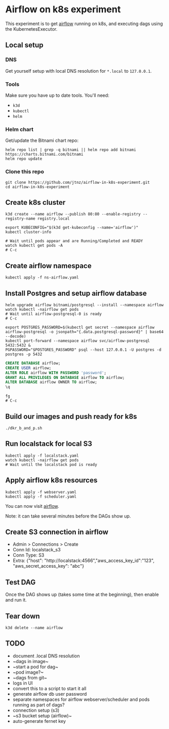 # Airflow on k8s experiment
This experiment is to get [airflow](https://github.com/apache/airflow) running on k8s, and executing dags using the KubernetesExecutor.

## Local setup
### DNS
Get yourself setup with local DNS resolution for `*.local` to `127.0.0.1`.

### Tools
Make sure you have up to date tools. You'll need:
- `k3d`
- `kubectl`
- `helm`

### Helm chart
Get/update the Bitnami chart repo:
```shell
helm repo list | grep -q bitnami || helm repo add bitnami https://charts.bitnami.com/bitnami
helm repo update
```

### Clone this repo
```shell
git clone https://github.com/jtnz/airflow-in-k8s-experiment.git
cd airflow-in-k8s-experiment
```

## Create k8s cluster
```shell
k3d create --name airflow --publish 80:80 --enable-registry --registry-name registry.local

export KUBECONFIG="$(k3d get-kubeconfig --name='airflow')"
kubectl cluster-info
```

```shell
# Wait until pods appear and are Running/Completed and READY
watch kubectl get pods -A
# C-c
```

## Create airflow namespace
```shell
kubectl apply -f ns-airflow.yaml
```

## Install Postgres and setup airflow database
```shell
helm upgrade airflow bitnami/postgresql --install --namespace airflow
watch kubectl -nairflow get pods
# Wait until airflow-postgresql-0 is ready
# C-c

export POSTGRES_PASSWORD=$(kubectl get secret --namespace airflow airflow-postgresql -o jsonpath="{.data.postgresql-password}" | base64 --decode)
kubectl port-forward --namespace airflow svc/airflow-postgresql 5432:5432 &
PGPASSWORD="$POSTGRES_PASSWORD" psql --host 127.0.0.1 -U postgres -d postgres -p 5432
```

```sql
CREATE DATABASE airflow;
CREATE USER airflow;
ALTER ROLE airflow WITH PASSWORD 'password';
GRANT ALL PRIVILEGES ON DATABASE airflow TO airflow;
ALTER DATABASE airflow OWNER TO airflow;
\q
```

```shell
fg
# C-c
```

## Build our images and push ready for k8s
```shell
./dkr_b_and_p.sh
```

## Run localstack for local S3
```shell
kubectl apply -f localstack.yaml
watch kubectl -nairflow get pods
# Wait until the localstack pod is ready
```

## Apply airflow k8s resources
```shell
kubectl apply -f webserver.yaml
kubectl apply -f scheduler.yaml
```

You can now visit [airflow](http://airflow.local/admin/).

Note: it can take several minutes before the DAGs show up.

## Create S3 connection in airflow
- Admin > Connections > Create
- Conn Id: localstack_s3
- Conn Type: S3
- Extra: {"host": "http://localstack:4566","aws_access_key_id":"123", "aws_secret_access_key": "abc"}

## Test DAG
Once the DAG shows up (takes some time at the beginning), then enable and run it.

## Tear down
```shell
k3d delete --name airflow
```

## TODO
- document .local DNS resolution
- ~dags in image~
- ~start a pod for dag~
- ~pod image?~
- ~dags from git~
- logs in UI
- convert this to a script to start it all
- generate airflow db user password
- separate namespaces for airflow webserver/scheduler and pods running as part of dags?
- connection setup (s3)
- ~s3 bucket setup (airflow)~
- auto-generate fernet key
